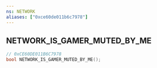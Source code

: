 ```yaml
---
ns: NETWORK
aliases: ["0xce60de011b6c7978"]
---
```

## NETWORK_IS_GAMER_MUTED_BY_ME

```c
// 0xCE60DE011B6C7978
bool NETWORK_IS_GAMER_MUTED_BY_ME();
```
